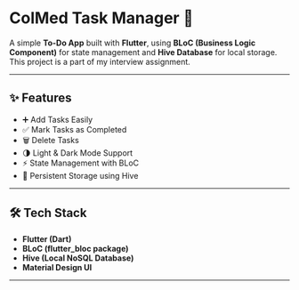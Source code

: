 # ColMed Task Manager 📝

A simple **To-Do App** built with **Flutter**, using **BLoC (Business Logic Component)** for state management and **Hive Database** for local storage.  
This project is a part of my interview assignment.

---

## ✨ Features
- ➕ Add Tasks Easily
- ✅ Mark Tasks as Completed
- 🗑️ Delete Tasks
- 🌗 Light & Dark Mode Support
- ⚡ State Management with BLoC
- 💾 Persistent Storage using Hive

---

## 🛠️ Tech Stack
- **Flutter (Dart)**
- **BLoC (flutter_bloc package)**
- **Hive (Local NoSQL Database)**
- **Material Design UI**

---




